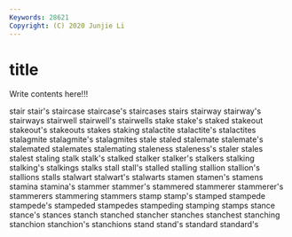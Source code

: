 ```yaml
---
Keywords: 28621
Copyright: (C) 2020 Junjie Li
---
```


# title

Write contents here!!!
 
stair 
stair's 
staircase 
staircase's 
staircases
stairs 
stairway 
stairway's 
stairways 
stairwell 
stairwell's 
stairwells 
stake 
stake's 
staked
stakeout 
stakeout's 
stakeouts 
stakes 
staking 
stalactite 
stalactite's 
stalactites 
stalagmite 
stalagmite's
stalagmites 
stale 
staled 
stalemate 
stalemate's 
stalemated 
stalemates 
stalemating 
staleness 
staleness's
staler 
stales 
stalest 
staling 
stalk 
stalk's 
stalked 
stalker 
stalker's 
stalkers
stalking 
stalking's 
stalkings 
stalks 
stall 
stall's 
stalled 
stalling 
stallion 
stallion's
stallions 
stalls 
stalwart 
stalwart's 
stalwarts 
stamen 
stamen's 
stamens 
stamina 
stamina's
stammer 
stammer's 
stammered 
stammerer 
stammerer's 
stammerers 
stammering 
stammers 
stamp 
stamp's
stamped 
stampede 
stampede's 
stampeded 
stampedes 
stampeding 
stamping 
stamps 
stance 
stance's
stances 
stanch 
stanched 
stancher 
stanches 
stanchest 
stanching 
stanchion 
stanchion's 
stanchions
stand 
stand's 
standard 
standard's 
